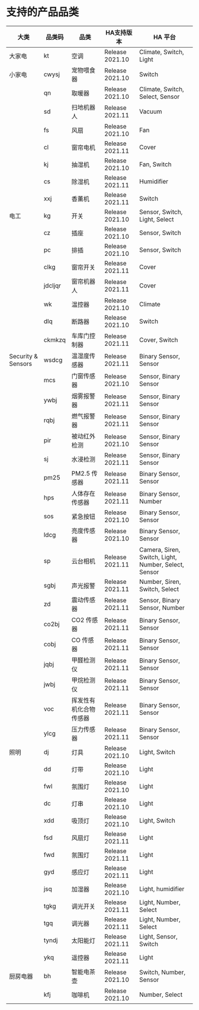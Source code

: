 # 支持的产品品类

| 大类  | 品类码 | 品类                     | HA支持版本 | HA 平台                                         |
|-----------------------|---------------|----------------------------------|---------------------------|------------------------------------------------------|
| 大家电 | kt            |空调                  | Release 2021.10           | Climate, Switch, Light                               |
| 小家电	 | cwysj         | 宠物喂食器                 | Release 2021.10           | Switch                                               |
|                       | qn            | 取暖器                           | Release 2021.10           | Climate, Switch, Select, Sensor                      |
|                       | sd            | 扫地机器人                    | Release 2021.11           | Vacuum                                               |
|                       | fs            | 风扇                              | Release 2021.10           | Fan                                                  |
|                       | cl            | 窗帘电机                          | Release 2021.11           | Cover                                                |
|                       | kj            | 抽湿机                      | Release 2021.10           | Fan, Switch                                          |
|                       | cs            | 除湿机                     | Release 2021.11           | Humidifier                                           |
|                       | xxj           | 香薰机                         | Release 2021.11           | Switch                                               |
| 电工	  | kg            | 开关                           | Release 2021.10           | Sensor, Switch, Light, Select                        |
|                       | cz            | 插座                           | Release 2021.10           | Sensor, Switch                                       |
|                       | pc            | 排插                      | Release 2021.10           | Sensor, Switch                                       |
|                       | clkg          | 窗帘开关                   | Release 2021.11           | Cover                                                |
|                       | jdcljqr       | 窗帘机器人                    | Release 2021.11           | Cover                                                |
|                       | wk            | 温控器                       | Release 2021.10           | Climate                                              |
|                       | dlq           | 断路器                  | Release 2021.10           | Switch                                               |
|                       | ckmkzq        | 车库门控制器               | Release 2021.11           | Cover, Switch                                        |
| Security & Sensors    | wsdcg         | 温湿度传感器  | Release 2021.11           | Binary Sensor, Sensor                                |
|                       | mcs           | 门窗传感器               | Release 2021.10           | Sensor, Binary Sensor                                |
|                       | ywbj          | 烟雾报警器                   | Release 2021.11           | Sensor, Binary Sensor                                |
|                       | rqbj          | 燃气报警器                     | Release 2021.11           | Sensor, Binary Sensor                                |
|                       | pir           | 被动红外检测                     | Release 2021.10           | Sensor, Binary Sensor                                |
|                       | sj            | 水浸检测                   | Release 2021.11           | Sensor, Binary Sensor                                |
|                       | pm25          | PM2.5 传感器                     | Release 2021.11           | Binary Sensor, Sensor                                |
|                       | hps           | 人体存在传感器            | Release 2021.11           | Binary Sensor, Number                                |
|                       | sos           | 紧急按钮                 | Release 2021.10           | Binary Sensor, Sensor                                |
|                       | ldcg          | 亮度传感器                 | Release 2021.10           | Binary Sensor, Sensor                                |
|                       | sp            | 云台相机                     | Release 2021.11           | Camera, Siren, Switch, Light, Number, Select, Sensor |
|                       | sgbj          | 声光报警                      | Release 2021.11           | Number, Siren, Switch, Select                        |
|                       | zd            | 震动传感器                 | Release 2021.11           | Sensor, Binary Sensor, Number                        |
|                       | co2bj         | CO2 传感器                     | Release 2021.11           | Binary Sensor, Sensor                                |
|                       | cobj          | CO 传感器                      | Release 2021.11           | Binary Sensor, Sensor                                |
|                       | jqbj          | 甲醛检测仪            | Release 2021.11           | Binary Sensor, Sensor                                |
|                       | jwbj          | 甲烷检测仪                 | Release 2021.11           | Binary Sensor, Sensor                                |
|                       | voc           | 挥发性有机化合物传感器 | Release 2021.11           | Binary Sensor, Sensor                                |
|                       | ylcg          | 压力传感器                  | Release 2021.11           | Binary Sensor, Sensor                                |
| 照明              | dj            | 灯具                            | Release 2021.10           | Light, Switch                                        |
|                       | dd            | 灯带                      | Release 2021.10           | Light                                                |
|                       | fwl           | 氛围灯                    | Release 2021.10           | Light                                                |
|                       | dc            | 灯串                     | Release 2021.10           | Light                                                |
|                       | xdd           | 吸顶灯                    | Release 2021.10           | Light, Switch                                        |
|                       | fsd           | 风扇灯                | Release 2021.11           | Light                                                |
|                       | fwd           | 氛围灯                    | Release 2021.11           | Light                                                |
|                       | gyd           | 感应灯              | Release 2021.11           | Light                                                |
|                       | jsq           | 加湿器                 | Release 2021.10           | Light, humidifier                                    |
|                       | tgkg          | 调光开关                    | Release 2021.11           | Light, Number, Select                                |
|                       | tgq           | 调光器                           | Release 2021.11           | Light, Number, Select                                |
|                       | tyndj         | 太阳能灯                      | Release 2021.11           | Light, Sensor, Switch                                |
|                       | ykq           | 遥控器                   | Release 2021.11           | Light                                                |
| 厨房电器   | bh            | 智能电茶壶                    | Release 2021.10           | Switch, Number, Sensor                               |
|                       | kfj           | 咖啡机                     | Release 2021.10           | Number, Select                                       |
